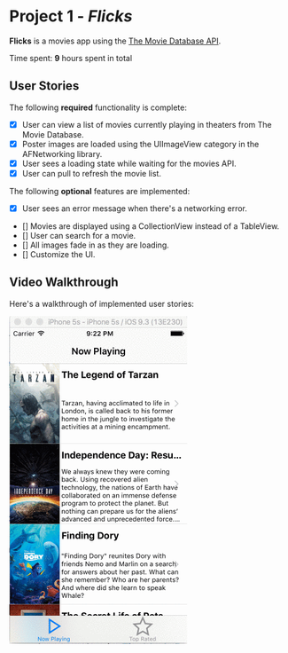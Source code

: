# Project 1 - *Flicks*

**Flicks** is a movies app using the [The Movie Database API](http://docs.themoviedb.apiary.io/#).

Time spent: **9** hours spent in total

## User Stories

The following **required** functionality is complete:

- [X] User can view a list of movies currently playing in theaters from The Movie Database.
- [X] Poster images are loaded using the UIImageView category in the AFNetworking library.
- [X] User sees a loading state while waiting for the movies API.
- [X] User can pull to refresh the movie list.

The following **optional** features are implemented:

- [X] User sees an error message when there's a networking error.
- [] Movies are displayed using a CollectionView instead of a TableView.
- [] User can search for a movie.
- [] All images fade in as they are loading.
- [] Customize the UI. 

## Video Walkthrough

Here's a walkthrough of implemented user stories:

<img src='https://github.com/kingdaa/Flicks/raw/master/flicks_gif.gif' title='Video Walkthrough' width='' alt='Video Walkthrough' />


